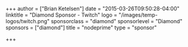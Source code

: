 +++
author = ["Brian Ketelsen"]
date = "2015-03-26T09:50:28-04:00"
linktitle = "Diamond Sponsor - Twitch"
logo = "/images/temp-logos/twitch.png"
sponsorclass = "diamond"
sponsorlevel = "Diamond"
sponsors = ["diamond"]
title = "nodeprime"
type = "sponsor"

+++

